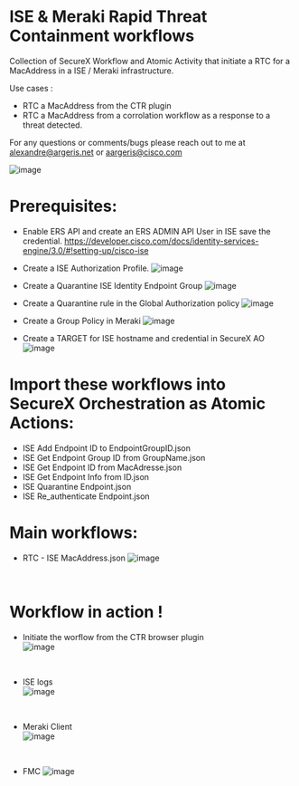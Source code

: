 
# ISE & Meraki Rapid Threat Containment workflows

Collection of SecureX Workflow and Atomic Activity that initiate a RTC for a MacAddress in a ISE / Meraki infrastructure.

Use cases : 
  - RTC a MacAddress from the CTR plugin
  - RTC a MacAddress from a corrolation workflow as a response to a threat detected.

For any questions or comments/bugs please reach out to me at alexandre@argeris.net or aargeris@cisco.com

![image](./images/casebook.png)
<br/>

# Prerequisites:

- Enable ERS API and create an ERS ADMIN API User in ISE save the credential.
https://developer.cisco.com/docs/identity-services-engine/3.0/#!setting-up/cisco-ise

- Create a ISE Authorization Profile.
![image](./images/ise_auth_profile.png)

- Create a Quarantine ISE Identity Endpoint Group
![image](./images/ise_identity_group.png)

- Create a Quarantine rule in the Global Authorization policy
![image](./images/ise_policy.png)

- Create a Group Policy in Meraki
![image](./images/meraki_group_policy.png)

- Create a TARGET for ISE hostname and credential in SecureX AO
![image](./images/ise_target.png)

# Import these workflows into SecureX Orchestration as Atomic Actions:
  
- ISE Add Endpoint ID to EndpointGroupID.json
- ISE Get Endpoint Group ID from GroupName.json 
- ISE Get Endpoint ID from MacAdresse.json
- ISE Get Endpoint Info from ID.json
- ISE Quarantine Endpoint.json
- ISE Re_authenticate Endpoint.json

# Main workflows:

- RTC - ISE MacAddress.json
![image](./images/main_workflow.png)
<br/>  

# Workflow in action !

- Initiate the worflow from the CTR browser plugin  
![image](./images/splunk.png)
<br/>

- ISE logs  
![image](./images/ise_logs.png)
<br/>

- Meraki Client  
![image](./images/meraki_client.png)
<br/>

- FMC
![image](./images/fmc.png)
<br/>
